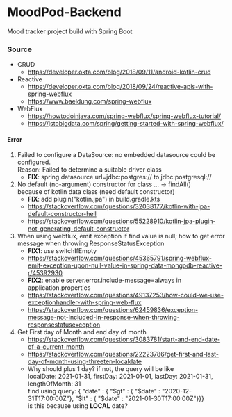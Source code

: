 # MoodPod-Backend
Mood tracker project build with Spring Boot
### Source
- CRUD
  - https://developer.okta.com/blog/2018/09/11/android-kotlin-crud  
- Reactive
  - https://developer.okta.com/blog/2018/09/24/reactive-apis-with-spring-webflux
  - https://www.baeldung.com/spring-webflux
- WebFlux
  - https://howtodoinjava.com/spring-webflux/spring-webflux-tutorial/
  - https://jstobigdata.com/spring/getting-started-with-spring-webflux/  
  
#### Error
1. Failed to configure a DataSource: no embedded datasource could be configured.  
Reason: Failed to determine a suitable driver class
   - **FIX**: spring.datasource.url=jdbc:postgres:// to jdbc:postgresql://
2. No default (no-argument) constructor for class ... -> findAll()  
   because of kotlin data class (need default constructor)
   - **FIX**: add plugin("kotlin.jpa") in build.gradle.kts
   - https://stackoverflow.com/questions/32038177/kotlin-with-jpa-default-constructor-hell
   - https://stackoverflow.com/questions/55228910/kotlin-jpa-plugin-not-generating-default-constructor
3. When using webflux, emit exception if find value is null; how to get error message when throwing ResponseStatusException
   - **FIX1**: use switchIfEmpty
   - https://stackoverflow.com/questions/45365791/spring-webflux-emit-exception-upon-null-value-in-spring-data-mongodb-reactive-r/45392930
   - **FIX2**: enable server.error.include-message=always in application.properties
   - https://stackoverflow.com/questions/49137253/how-could-we-use-exceptionhandler-with-spring-web-flux
   - https://stackoverflow.com/questions/62459836/exception-message-not-included-in-response-when-throwing-responsestatusexception  
4. Get First day of Month and end day of month
   - https://stackoverflow.com/questions/3083781/start-and-end-date-of-a-current-month
   - https://stackoverflow.com/questions/22223786/get-first-and-last-day-of-month-using-threeten-localdate
   - Why should plus 1 day? if not, the query will be like  
   localDate: 2021-01-31, firstDay: 2021-01-01, lastDay: 2021-01-31, lengthOfMonth: 31  
   find using query: { "date" : { "$gt" : { "$date" : "2020-12-31T17:00:00Z"}, "$lt" : { "$date" : "2021-01-30T17:00:00Z"}}}    
   is this because using **LOCAL** date?